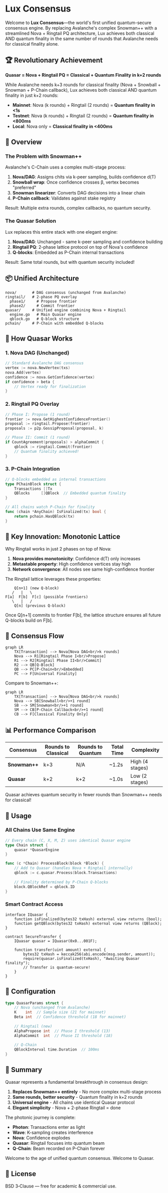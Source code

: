 # Lux Consensus

Welcome to **Lux Consensus**—the world's first unified quantum-secure consensus engine. By replacing Avalanche's complex Snowman++ with a streamlined Nova + Ringtail PQ architecture, Lux achieves both classical AND quantum finality in the same number of rounds that Avalanche needs for classical finality alone.

## 🏆 Revolutionary Achievement

**Quasar = Nova + Ringtail PQ = Classical + Quantum Finality in k+2 rounds**

While Avalanche needs k+3 rounds for classical finality (Nova + Snowball + Snowman + P-Chain callback), Lux achieves both classical AND quantum finality in just k+2 rounds:

* **Mainnet**: Nova (k rounds) + Ringtail (2 rounds) = **Quantum finality in <1s**
* **Testnet**: Nova (k rounds) + Ringtail (2 rounds) = **Quantum finality in <800ms**
* **Local**: Nova only = **Classical finality in <400ms**

## 🌟 Overview

### The Problem with Snowman++

Avalanche's C-Chain uses a complex multi-stage process:
1. **Nova/DAG**: Assigns chits via k-peer sampling, builds confidence d(T)
2. **Snowball wrap**: Once confidence crosses β, vertex becomes "preferred"
3. **Snowman linearizer**: Converts DAG decisions into a linear chain
4. **P-Chain callback**: Validates against stake registry

Result: Multiple extra rounds, complex callbacks, no quantum security.

### The Quasar Solution

Lux replaces this entire stack with one elegant engine:
1. **Nova/DAG**: Unchanged - same k-peer sampling and confidence building
2. **Ringtail PQ**: 2-phase lattice protocol on top of Nova's confidence
3. **Q-blocks**: Embedded as P-Chain internal transactions

Result: Same total rounds, but with quantum security included!

## 📦 Unified Architecture

```text
nova/       # DAG consensus (unchanged from Avalanche)
ringtail/   # 2-phase PQ overlay
  phase1/     # Propose frontier
  phase2/     # Commit frontier
quasar/     # Unified engine combining Nova + Ringtail
  engine.go   # Main Quasar engine
  qblock.go   # Q-block structure
pchain/     # P-Chain with embedded Q-blocks
```

## 🔬 How Quasar Works

### 1. Nova DAG (Unchanged)
```go
// Standard Avalanche DAG consensus
vertex := nova.NewVertex(txs)
nova.Add(vertex)
confidence := nova.GetConfidence(vertex)
if confidence > beta {
    // Vertex ready for finalization
}
```

### 2. Ringtail PQ Overlay
```go
// Phase I: Propose (1 round)
frontier := nova.GetHighestConfidenceFrontier()
proposal := ringtail.Propose(frontier)
proposals := p2p.GossipProposal(proposal, k)

// Phase II: Commit (1 round)
if CountAgreement(proposals) > alphaCommit {
    qblock := ringtail.Commit(frontier)
    // Quantum finality achieved!
}
```

### 3. P-Chain Integration
```go
// Q-blocks embedded as internal transactions
type PChainBlock struct {
    Transactions []Tx
    QBlocks     []QBlock  // Embedded quantum finality
}

// All chains watch P-Chain for finality
func (chain *AnyChain) IsFinalized(tx) bool {
    return pchain.HasQBlock(tx)
}
```

## 🎯 Key Innovation: Monotonic Lattice

Why Ringtail works in just 2 phases on top of Nova:

1. **Nova provides monotonicity**: Confidence d(T) only increases
2. **Metastable property**: High confidence vertices stay high
3. **Network convergence**: All nodes see same high-confidence frontier

The Ringtail lattice leverages these properties:
```
    Q[n+1] (new Q-block)
   /   |   \
F[a]  F[b]  F[c] (possible frontiers)
   \   |   /
    Q[n] (previous Q-block)
```

Once Q[n+1] commits to frontier F[b], the lattice structure ensures all future Q-blocks build on F[b].

## 🔄 Consensus Flow

```mermaid
graph LR
    TX[Transaction] --> Nova[Nova DAG<br/>k rounds]
    Nova --> R1[Ringtail Phase I<br/>Propose]
    R1 --> R2[Ringtail Phase II<br/>Commit]
    R2 --> QB[Q-Block]
    QB --> PC[P-Chain<br/>Embedded]
    PC --> F[Universal Finality]
```

Compare to Snowman++:
```mermaid
graph LR
    TX[Transaction] --> Nova[Nova DAG<br/>k rounds]
    Nova --> SB[Snowball<br/>+1 round]
    SB --> SM[Snowman<br/>+1 round]
    SM --> CB[P-Chain Callback<br/>+1 round]
    CB --> F[Classical Finality Only]
```

## 📊 Performance Comparison

| Consensus | Rounds to Classical | Rounds to Quantum | Total Time | Complexity |
|-----------|-------------------|------------------|------------|------------|
| **Snowman++** | k+3 | N/A | ~1.2s | High (4 stages) |
| **Quasar** | k+2 | k+2 | ~1.0s | Low (2 stages) |

Quasar achieves quantum security in fewer rounds than Snowman++ needs for classical!

## 🚀 Usage

### All Chains Use Same Engine
```go
// Every chain (C, X, M, Z) uses identical Quasar engine
type Chain struct {
    quasar *QuasarEngine
}

func (c *Chain) ProcessBlock(block *Block) {
    // Add to Quasar (handles Nova + Ringtail internally)
    qblock := c.quasar.Process(block.Transactions)
    
    // Finality determined by P-Chain Q-blocks
    block.QBlockRef = qblock.ID
}
```

### Smart Contract Access
```solidity
interface IQuasar {
    function isFinalized(bytes32 txHash) external view returns (bool);
    function getQBlock(bytes32 txHash) external view returns (QBlock);
}

contract SecureTransfer {
    IQuasar quasar = IQuasar(0x0...001F);
    
    function transfer(uint amount) external {
        bytes32 txHash = keccak256(abi.encode(msg.sender, amount));
        require(quasar.isFinalized(txHash), "Awaiting Quasar finality");
        // Transfer is quantum-secure!
    }
}
```

## 🔧 Configuration

```go
type QuasarParams struct {
    // Nova (unchanged from Avalanche)
    K    int  // Sample size (21 for mainnet)
    Beta int  // Confidence threshold (18 for mainnet)
    
    // Ringtail (new)
    AlphaPropose int  // Phase I threshold (13)
    AlphaCommit  int  // Phase II threshold (18)
    
    // Q-Chain
    QBlockInterval time.Duration  // 100ms
}
```

## 📖 Summary

Quasar represents a fundamental breakthrough in consensus design:

1. **Replaces Snowman++ entirely** - No more complex multi-stage process
2. **Same rounds, better security** - Quantum finality in k+2 rounds
3. **Universal engine** - All chains use identical Quasar protocol
4. **Elegant simplicity** - Nova + 2-phase Ringtail = done

The photonic journey is complete:
- **Photon**: Transactions enter as light
- **Wave**: K-sampling creates interference
- **Nova**: Confidence explodes
- **Quasar**: Ringtail focuses into quantum beam
- **Q-Chain**: Beam recorded on P-Chain forever

Welcome to the age of unified quantum consensus. Welcome to Quasar.

## 📝 License

BSD 3‑Clause — free for academic & commercial use.
